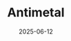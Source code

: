 ---  
layout: startup_page  
title: "Antimetal"  
id: "antimetal.com"  
permalink: "/antimetalantimetal.com06122025/"  
website: "https://www.antimetal.com/"  
funding_round: "Series A"  
funding_amount: "$20M"  
investors: "Sound Ventures, Buckley Ventures, Nat Friedman, Daniel Gross, Aravind Srinivas, Naval Srinivasan, Ben Uretsky, Aaron Levie, Arash Ferdowsi, others"  
about: "Antimetal offers a platform designed to automate infrastructure management, allowing engineers to focus on building rather than maintaining. The platform learns and adapts to specific team behaviors, analyzing infrastructure data to automate workflows, reduce maintenance, and minimize incidents. This approach aims to solve the complexity problem in modern infrastructure management."  
markets: "Infrastructure Management, Artificial Intelligence (AI), Cloud Infrastructure, Cloud Management, Developer Tools"  
hq: "New York, New York, United States"  
founded_year: "2022"  
linkedin: "https://www.linkedin.com/company/antimetal"  
twitter: "https://twitter.com/AntimetalCloud"  
instagram: ""  
facebook: ""  
crunchbase: "https://www.crunchbase.com/organization/antimetal"  
pitchbook: "https://pitchbook.com/profiles/company/527330-53"  

date_display: "12-Jun-2025"  
date: "2025-06-12"

# SEO Optimization  
meta_title: "Antimetal - Series A Funding ($20M)"  
meta_description: "Antimetal, Antimetal offers a platform designed to automate infrastructure management, allowing engineers to focus on building rather than maintaining. The platf..."  
meta_keywords: "Antimetal, Infrastructure Management, Artificial Intelligence (AI), Cloud Infrastructure, Cloud Management, Developer Tools, Series A funding"  
canonical_url: "https://startup.projectstartups.com/antimetalantimetal.com06122025/"  
---